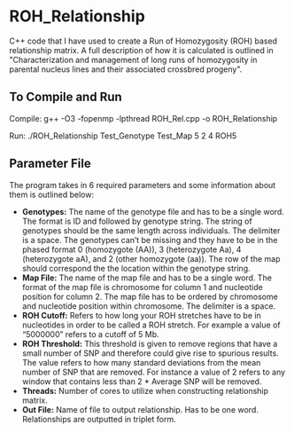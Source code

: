# ROH_Relationship

C++ code that I have used to create a Run of Homozygosity (ROH) based relationship matrix. A full description of how it is calculated is outlined in "Characterization and management of long runs of homozygosity in parental nucleus lines and their associated crossbred progeny".

## To Compile and Run
Compile: g++ -O3 -fopenmp -lpthread ROH_Rel.cpp -o ROH_Relationship

Run: ./ROH_Relationship Test_Genotype Test_Map 5 2 4 ROH5

## Parameter File
The program takes in 6 required parameters and some information about them is outlined below:

- **Genotypes:** The name of the genotype file and has to be a single word. The format is ID and followed by genotype string. The string of genotypes should be the same length across individuals. The delimiter is a space. The genotypes can’t be missing and they have to be in the phased format 0 (homozygote (AA)), 3 (heterozygote Aa), 4 (heterozygote aA), and 2 (other homozygote (aa)). The row of the map should correspond the the location within the genotype string.
- **Map File:** The name of the map file and has to be a single word. The format of the map file is chromosome for column 1 and nucleotide position for column 2. The map file has to be ordered by chromosome and nucleotide position within chromosome. The delimiter is a space.
- **ROH Cutoff:** Refers to how long your ROH stretches have to be in nucleotides in order to be called a ROH stretch. For example a value of “5000000” refers to a cutoff of 5 Mb.
- **ROH Threshold:** This threshold is given to remove regions that have a small number of SNP and therefore could give rise to spurious results. The value refers to how many standard deviations from the mean number of SNP that are removed. For instance a value of 2 refers to any window that contains less than 2 * Average SNP will be removed.
- **Threads:** Number of cores to utilize when constructing relationship matrix.
- **Out File:** Name of file to output relationship. Has to be one word. Relationships are outputted in triplet form. 
